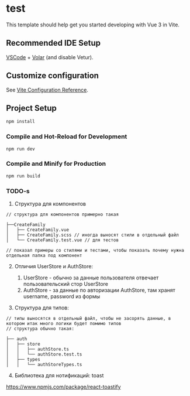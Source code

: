 # test

This template should help get you started developing with Vue 3 in Vite.

## Recommended IDE Setup

[VSCode](https://code.visualstudio.com/) + [Volar](https://marketplace.visualstudio.com/items?itemName=Vue.volar) (and disable Vetur).

## Customize configuration

See [Vite Configuration Reference](https://vitejs.dev/config/).

## Project Setup

```sh
npm install
```

### Compile and Hot-Reload for Development

```sh
npm run dev
```

### Compile and Minify for Production

```sh
npm run build
```

### TODO-s

1. Cтруктура для компонентов
```
// структура для компонентов примерно такая

├──CreateFamily
│   ├── CreateFamily.vue
│   ├── CreateFamily.scss // иногда выносят стили в отдельный файл
│   └── CreateFamily.test.vue // для тестов

// показал примеры со стилями и тестами, чтобы показать почему нужна отдельная папка под компонент
```

2. Отличия UserStore и AuthStore:
    1. UserStore - обычно за данные пользователя отвечает пользовательский стор UserStore
    2. AuthStore - за данные по авторизации AuthStore, там хранят username, password из формы


3. Структура для типов:
```
// типы выносятся в отдельный файл, чтобы не засорять данные, в котором итак много логики будет помимо типов
// структура обычно такая:

├── auth
│   ├── store
│   │   ├── authStore.ts
│   │   └── authStore.test.ts
│   ├── types
│   │   └── authStoreTypes.ts
```

4. Библиотека для нотификаций: toast

https://www.npmjs.com/package/react-toastify
